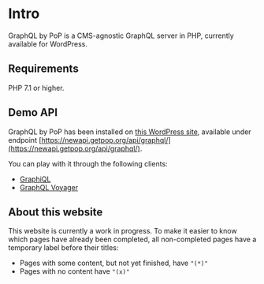 # Intro

GraphQL by PoP is a CMS-agnostic GraphQL server in PHP, currently available for WordPress.

## Requirements

PHP 7.1 or higher.

## Demo API

GraphQL by PoP has been installed on [this WordPress site](https://newapi.getpop.org), available under endpoint [https://newapi.getpop.org/api/graphql/](https://newapi.getpop.org/api/graphql/).

You can play with it through the following clients:

- [GraphiQL](https://newapi.getpop.org/graphiql/)
- [GraphQL Voyager](https://newapi.getpop.org/graphql-interactive/)

## About this website

This website is currently a work in progress. To make it easier to know which pages have already been completed, all non-completed pages have a temporary label before their titles:

- Pages with some content, but not yet finished, have `"(*)"`
- Pages with no content have `"(x)"`

<!-- Status (to do/in progress/done) for the different pages is managed through these projects:

- [Complete docs](https://github.com/GraphQLByPoP/graphql-by-pop.com/projects/1)
- [Complete guides](https://github.com/GraphQLByPoP/graphql-by-pop.com/projects/3) -->
